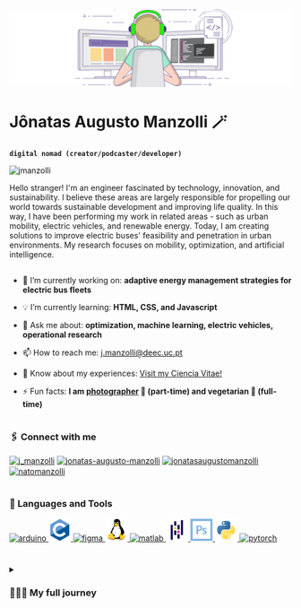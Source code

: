 <img src="https://raw.githubusercontent.com/leorrose/leorrose/master/readme_header.gif">

# Jônatas Augusto Manzolli  🪄

**`digital nomad (creator/podcaster/developer)`**

<p align="left"> <img src="https://komarev.com/ghpvc/?username=jmanzolli&label=Profile%20views&color=0e75b6&style=flat" alt="jmanzolli" /> </p>

<p align="left"> Hello stranger! I'm an engineer fascinated by technology, innovation, and sustainability. I believe these areas are largely responsible for propelling our world towards sustainable development and improving life quality. In this way, I have been performing my work in related areas - such as urban mobility, electric vehicles, and renewable energy. Today, I am creating solutions to improve electric buses' feasibility and penetration in urban environments. My research focuses on mobility, optimization, and artificial intelligence. </p>

##

- 🔭 I’m currently working on: **adaptive energy management strategies for electric bus fleets**

- 💡 I’m currently learning: **HTML, CSS, and Javascript**

- 💬 Ask me about: **optimization, machine learning, electric vehicles, operational research**

- 📫 How to reach me: j.manzolli@deec.uc.pt

- 📄 Know about my experiences: <a href="https://www.cienciavitae.pt/portal/ED1D-59E6-2B99" target="_blank">Visit my Ciencia Vitae!</a>

- ⚡ Fun facts: **I am <a href="https://www.natomanzolli.com/" target="_blank">photographer</a>
 📸 (part-time) and vegetarian 🌱 (full-time)**

#

### 🖇️ Connect with me
<p align="left">
<a href="https://twitter.com/j_manzolli" target="blank"><img align="center" src="https://raw.githubusercontent.com/rahuldkjain/github-profile-readme-generator/master/src/images/icons/Social/twitter.svg" alt="j_manzolli" height="30" width="40" /></a>
<a href="https://linkedin.com/in/jonatas-augusto-manzolli" target="blank"><img align="center" src="https://raw.githubusercontent.com/rahuldkjain/github-profile-readme-generator/master/src/images/icons/Social/linked-in-alt.svg" alt="jonatas-augusto-manzolli" height="30" width="40" /></a>
<a href="https://fb.com/jonatasaugustomanzolli" target="blank"><img align="center" src="https://raw.githubusercontent.com/rahuldkjain/github-profile-readme-generator/master/src/images/icons/Social/facebook.svg" alt="jonatasaugustomanzolli" height="30" width="40" /></a>
<a href="https://instagram.com/natomanzolli" target="blank"><img align="center" src="https://raw.githubusercontent.com/rahuldkjain/github-profile-readme-generator/master/src/images/icons/Social/instagram.svg" alt="natomanzolli" height="30" width="40" /></a>
</p>

#

### 🧰 Languages and Tools
<p align="left"> <a href="https://www.arduino.cc/" target="_blank" rel="noreferrer"> <img src="https://cdn.worldvectorlogo.com/logos/arduino-1.svg" alt="arduino" width="40" height="40"/> </a> <a href="https://www.cprogramming.com/" target="_blank" rel="noreferrer"> <img src="https://raw.githubusercontent.com/devicons/devicon/master/icons/c/c-original.svg" alt="c" width="40" height="40"/> </a> <a href="https://www.figma.com/" target="_blank" rel="noreferrer"> <img src="https://www.vectorlogo.zone/logos/figma/figma-icon.svg" alt="figma" width="40" height="40"/> </a> <a href="https://www.linux.org/" target="_blank" rel="noreferrer"> <img src="https://raw.githubusercontent.com/devicons/devicon/master/icons/linux/linux-original.svg" alt="linux" width="40" height="40"/> </a> <a href="https://www.mathworks.com/" target="_blank" rel="noreferrer"> <img src="https://upload.wikimedia.org/wikipedia/commons/2/21/Matlab_Logo.png" alt="matlab" width="40" height="40"/> </a> <a href="https://pandas.pydata.org/" target="_blank" rel="noreferrer"> <img src="https://raw.githubusercontent.com/devicons/devicon/2ae2a900d2f041da66e950e4d48052658d850630/icons/pandas/pandas-original.svg" alt="pandas" width="40" height="40"/> </a> <a href="https://www.photoshop.com/en" target="_blank" rel="noreferrer"> <img src="https://raw.githubusercontent.com/devicons/devicon/master/icons/photoshop/photoshop-line.svg" alt="photoshop" width="40" height="40"/> </a> <a href="https://www.python.org" target="_blank" rel="noreferrer"> <img src="https://raw.githubusercontent.com/devicons/devicon/master/icons/python/python-original.svg" alt="python" width="40" height="40"/> </a> <a href="https://pytorch.org/" target="_blank" rel="noreferrer"> <img src="https://www.vectorlogo.zone/logos/pytorch/pytorch-icon.svg" alt="pytorch" width="40" height="40"/> </a> </p>

#

<details>
<summary><h3> 🧑🏻‍💻 My full journey </h3></summary>
Jônatas Augusto Manzolli holds an MSc degree in Energy for Sustainability from the University of Coimbra (2020). He is currently a PhD student in Sustainable Energy Systems by the same institution. He holds a BS degree in Electrical Engineering from the University of Campinas (2017). During his undergraduate period, he was an exchange student, with a scholarship (CsF/DAAD), at the Technical University of Munich (2014-2016). As a result of his research in electrical mobility, he received the SYLFF award (Tokyo foundation) for young world leaders (2019). He was selected to participate in the International Workshop on Innovating (IWI), an event dedicated to outstanding young researchers in Portugal, held at the Massachusetts Institute of Technology (2019). He was placed among the top ten best projects in the EDP University Challenge award (2020) and was a finalist in the Oeiras Valley Award (2020). His research interests are fast charging techniques, route optimization, urban mobility, and electric vehicles in general. Professionally, he worked at the company IAV Automotive Engineering (Munich, Germany) during 2015-2016. Since 2020 he is a fellow researcher at the Institute for Systems Engineering and Computers at Coimbra (INESCC).
